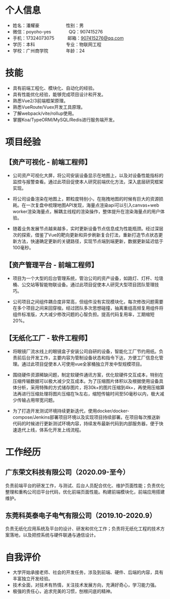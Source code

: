# 个人信息

* 姓名：潘耀豪&emsp;&emsp;&emsp;&emsp;&emsp;&emsp;性别：男
* 微信：poyoho-yes&emsp;&emsp;&emsp;&emsp;QQ：907415276
* 手机：17324073075&emsp;&emsp;&emsp;邮箱：907415276@qq.com
* 学历：本科&emsp;&emsp;&emsp;&emsp;&emsp;&emsp;&emsp;专业：物联网工程
* 学校：广州商学院&emsp;&emsp;&emsp;&emsp;年龄：24

# 技能

* 具有前端工程化、模块化、自动化的经验。
* 具有性能优化经验，能够完成项目设计和开发。
* 熟悉Vue2/3前端框架原理。
* 熟悉VueRoute/Vuex开发工具原理。
* 了解webpack/vite/rollup使用。
* 掌握Koa/TypeORM/MySQL/Redis进行服务端开发。

# 项目经验

## 【资产可视化 - 前端工程师】

* 公司资产可视化大屏，将公司安装设备显示在地图上，以及对设备性能指标的监控与报警查看。通过此项目促使本人研究前端优化方法，深入底层研究框架实现。

* 将公司设备渲染在地图上，颗粒度特别小，在拖拽地图的时候有巨大的资源损耗。在一次复盘中梳理地图API发现，海量点渲染api可以引入canvas+web worker渲染海量点，解耦主线程的渲染操作，整体提升在渲染海量点的用户体验。

* 随着业务发展节点越来越多，实时更新设备节点信息成为性能瓶颈。经过深层次的探索，借鉴了Vue的靶向更新和异步刷新复合打法，重新打造节点状态更新方法，快速确定更新的关键路径，实现节点端到端更新，数据更新延迟低于100毫秒。

## 【资产管理平台 - 前端工程师】

* 项目为一个大型的后台管理系统，管治公司的资产设备，如路灯、灯杆、垃圾桶、公交站等智能物联设备。通过此项目促使本人研究大型项目团队管理技巧。

* 公司项目之间组件耦合度非常高，但组件没有实现模块化，每次修改问题需要在多个项目之间来回穿梭。经过团队多次思想碰撞，抽离重组高频复用组件将组件标准版，大大减少修改问题的心智负担。提高代码复用率，工期缩短20%。

## 【无纸化工厂 - 软件工程师】

* 将眼镜厂流水线上的眼镜盒子安装公司自研的设备，智能化工厂节约用纸。负责前后台开发工作，主要内容为管制设备状态和指令下达，方便工厂信息化管理。通过此项目促使本人可使用vue全家桶独立开发中型规模项目。

* 围绕硬件资源稀缺问题，制定软硬件通讯方案，优化软硬件交互成本，特别在压缩传输数据可以极大减少交互成本。为了压缩图片体积以及根据使用设备具体分析，采用特殊的方式储存图片，将30k+的图片压缩到4k+，再使用压缩算法再进行压缩处理将图片压缩在1k左右，缩短传输时间至50毫秒以内，极大减少传输占用带宽问题。

* 为了打造开发测试环境持续更新迭代，使用docker/docker-compose/Jenkins部署项目环境以及实现项目持续部署。在项目每次推送新代码的时候进行更新测试环境内容，持续发布最新代码到内部服务器，便于快速迭代上线，体系化开发上线流程。

# 工作经历

## 广东荣文科技有限公司（2020.09-至今）

负责前端平台的研发工作，与测试、后台人员配合优化、维护页面性能；负责优化整理和重构公司旧平台代码，优化前端页面性能。构建前端模块化，前端应用搭建维护。

## 东莞科英泰电子电气有限公司（2019.10-2020.9）

负责无纸化应用系统及平台的设计、研发和优化工作；负责将无纸化工程的技术方案落地，以及把控系统与硬件联通与通信设计。


# 自我评价

* 大学开始承接老师、社会的开发任务，涉及到前端、硬件、后端的内容，具有丰富独立开发经验。
* 技术全面，对技术有热情，关注技术发展方向，充满好奇心，学习能力强。
* 极强的责任心，追求完美的习惯，刨根问底的精神。
